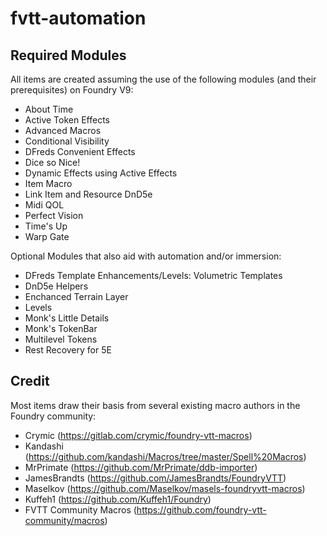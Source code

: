 # fvtt-automation

## Required Modules

All items are created assuming the use of the following modules (and their prerequisites) on Foundry V9:
- About Time
- Active Token Effects
- Advanced Macros
- Conditional Visibility
- DFreds Convenient Effects
- Dice so Nice!
- Dynamic Effects using Active Effects
- Item Macro
- Link Item and Resource DnD5e
- Midi QOL
- Perfect Vision
- Time's Up
- Warp Gate

Optional Modules that also aid with automation and/or immersion:
- DFreds Template Enhancements/Levels: Volumetric Templates
- DnD5e Helpers
- Enchanced Terrain Layer
- Levels
- Monk's Little Details
- Monk's TokenBar
- Multilevel Tokens
- Rest Recovery for 5E

## Credit

Most items draw their basis from several existing macro authors in the Foundry community:

- Crymic (https://gitlab.com/crymic/foundry-vtt-macros)
- Kandashi (https://github.com/kandashi/Macros/tree/master/Spell%20Macros)
- MrPrimate (https://github.com/MrPrimate/ddb-importer)
- JamesBrandts (https://github.com/JamesBrandts/FoundryVTT)
- Maselkov (https://github.com/Maselkov/masels-foundryvtt-macros)
- Kuffeh1 (https://github.com/Kuffeh1/Foundry)
- FVTT Community Macros (https://github.com/foundry-vtt-community/macros)